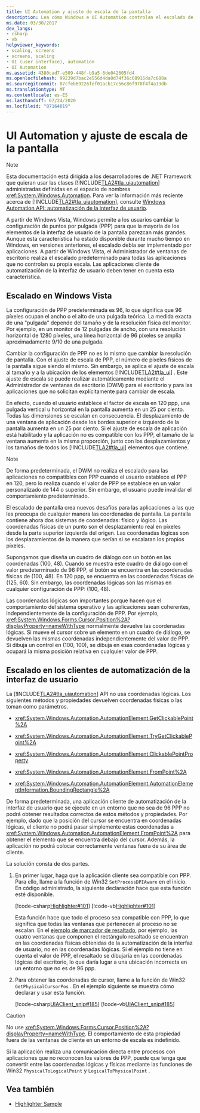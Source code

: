 ```yaml
---
title: UI Automation y ajuste de escala de la pantalla
description: Lea cómo Windows e UI Automation controlan el escalado de pantalla. DWM realiza el escalado predeterminado para todas las aplicaciones, que las aplicaciones cliente de automatización de la interfaz de usuario deben tener en cuenta.
ms.date: 03/30/2017
dev_langs:
- csharp
- vb
helpviewer_keywords:
- scaling, screens
- screens, scaling
- UI (user interface), automation
- UI Automation
ms.assetid: 4380cad7-e509-448f-b9a5-6de042605fd4
ms.openlocfilehash: 99239d7bac2e556d4da0d74f36c68916da7c688a
ms.sourcegitcommit: 87cfeb69226fef01acb17c56c86f978f4f4a13db
ms.translationtype: MT
ms.contentlocale: es-ES
ms.lasthandoff: 07/24/2020
ms.locfileid: "87164019"
---
```

# <a name="ui-automation-and-screen-scaling"></a>UI Automation y ajuste de escala de la pantalla
> [!NOTE]
> Esta documentación está dirigida a los desarrolladores de .NET Framework que quieran usar las clases [!INCLUDE[TLA2#tla_uiautomation](../../../includes/tla2sharptla-uiautomation-md.md)] administradas definidas en el espacio de nombres <xref:System.Windows.Automation>. Para ver la información más reciente acerca de [!INCLUDE[TLA2#tla_uiautomation](../../../includes/tla2sharptla-uiautomation-md.md)], consulte [Windows Automation API: automatización de la interfaz de usuario](/windows/win32/winauto/entry-uiauto-win32).  
  
A partir de Windows Vista, Windows permite a los usuarios cambiar la configuración de puntos por pulgada (PPP) para que la mayoría de los elementos de la interfaz de usuario de la pantalla parezcan más grandes. Aunque esta característica ha estado disponible durante mucho tiempo en Windows, en versiones anteriores, el escalado debía ser implementado por aplicaciones. A partir de Windows Vista, el Administrador de ventanas de escritorio realiza el escalado predeterminado para todas las aplicaciones que no controlan su propia escala. Las aplicaciones cliente de automatización de la interfaz de usuario deben tener en cuenta esta característica.  
  
<a name="Scaling_in_Windows_Vista"></a>
## <a name="scaling-in-windows-vista"></a>Escalado en Windows Vista  
 La configuración de PPP predeterminada es 96, lo que significa que 96 píxeles ocupan el ancho o el alto de una pulgada teórica. La medida exacta de una "pulgada" depende del tamaño y de la resolución física del monitor. Por ejemplo, en un monitor de 12 pulgadas de ancho, con una resolución horizontal de 1280 píxeles, una línea horizontal de 96 píxeles se amplía aproximadamente 9/10 de una pulgada.  
  
 Cambiar la configuración de PPP no es lo mismo que cambiar la resolución de pantalla. Con el ajuste de escala de PPP, el número de píxeles físicos de la pantalla sigue siendo el mismo. Sin embargo, se aplica el ajuste de escala al tamaño y a la ubicación de los elementos [!INCLUDE[TLA2#tla_ui](../../../includes/tla2sharptla-ui-md.md)] . Este ajuste de escala se puede realizar automáticamente mediante el Administrador de ventanas de escritorio (DWM) para el escritorio y para las aplicaciones que no solicitan explícitamente para cambiar de escala.  
  
 En efecto, cuando el usuario establece el factor de escala en 120 ppp, una pulgada vertical u horizontal en la pantalla aumenta en un 25 por ciento. Todas las dimensiones se escalan en consecuencia. El desplazamiento de una ventana de aplicación desde los bordes superior e izquierdo de la pantalla aumenta en un 25 por ciento. Si el ajuste de escala de aplicación está habilitado y la aplicación no es compatible con los PPP, el tamaño de la ventana aumenta en la misma proporción, junto con los desplazamientos y los tamaños de todos los [!INCLUDE[TLA2#tla_ui](../../../includes/tla2sharptla-ui-md.md)] elementos que contiene.  
  
> [!NOTE]
> De forma predeterminada, el DWM no realiza el escalado para las aplicaciones no compatibles con PPP cuando el usuario establece el PPP en 120, pero lo realiza cuando el valor de PPP se establece en un valor personalizado de 144 o superior. Sin embargo, el usuario puede invalidar el comportamiento predeterminado.  
  
 El escalado de pantalla crea nuevos desafíos para las aplicaciones a las que les preocupa de cualquier manera las coordenadas de pantalla. La pantalla contiene ahora dos sistemas de coordenadas: físico y lógico. Las coordenadas físicas de un punto son el desplazamiento real en píxeles desde la parte superior izquierda del origen. Las coordenadas lógicas son los desplazamientos de la manera que serían si se escalaran los propios píxeles.  
  
 Supongamos que diseña un cuadro de diálogo con un botón en las coordenadas (100, 48). Cuando se muestra este cuadro de diálogo con el valor predeterminado de 96 PPP, el botón se encuentra en las coordenadas físicas de (100, 48). En 120 ppp, se encuentra en las coordenadas físicas de (125, 60). Sin embargo, las coordenadas lógicas son las mismas en cualquier configuración de PPP: (100, 48).  
  
 Las coordenadas lógicas son importantes porque hacen que el comportamiento del sistema operativo y las aplicaciones sean coherentes, independientemente de la configuración de PPP. Por ejemplo, <xref:System.Windows.Forms.Cursor.Position%2A?displayProperty=nameWithType> normalmente devuelve las coordenadas lógicas. Si mueve el cursor sobre un elemento en un cuadro de diálogo, se devuelven las mismas coordenadas independientemente del valor de PPP. Si dibuja un control en (100, 100), se dibuja en esas coordenadas lógicas y ocupará la misma posición relativa en cualquier valor de PPP.  
  
<a name="Scaling_in_UI_Automation_Clients"></a>
## <a name="scaling-in-ui-automation-clients"></a>Escalado en los clientes de automatización de la interfaz de usuario  
 La [!INCLUDE[TLA2#tla_uiautomation](../../../includes/tla2sharptla-uiautomation-md.md)] API no usa coordenadas lógicas. Los siguientes métodos y propiedades devuelven coordenadas físicas o las toman como parámetros.  
  
- <xref:System.Windows.Automation.AutomationElement.GetClickablePoint%2A>  
  
- <xref:System.Windows.Automation.AutomationElement.TryGetClickablePoint%2A>  
  
- <xref:System.Windows.Automation.AutomationElement.ClickablePointProperty>  
  
- <xref:System.Windows.Automation.AutomationElement.FromPoint%2A>  
  
- <xref:System.Windows.Automation.AutomationElement.AutomationElementInformation.BoundingRectangle%2A>  
  
 De forma predeterminada, una aplicación cliente de automatización de la interfaz de usuario que se ejecute en un entorno que no sea de 96 PPP no podrá obtener resultados correctos de estos métodos y propiedades. Por ejemplo, dado que la posición del cursor se encuentra en coordenadas lógicas, el cliente no podrá pasar simplemente estas coordenadas a <xref:System.Windows.Automation.AutomationElement.FromPoint%2A> para obtener el elemento que se encuentra debajo del cursor. Además, la aplicación no podrá colocar correctamente ventanas fuera de su área de cliente.  
  
 La solución consta de dos partes.  
  
1. En primer lugar, haga que la aplicación cliente sea compatible con PPP. Para ello, llame a la función de Win32 `SetProcessDPIAware` en el inicio. En código administrado, la siguiente declaración hace que esta función esté disponible.  
  
     [!code-csharp[Highlighter#101](../../../samples/snippets/csharp/VS_Snippets_Wpf/Highlighter/CSharp/NativeMethods.cs#101)]
     [!code-vb[Highlighter#101](../../../samples/snippets/visualbasic/VS_Snippets_Wpf/Highlighter/VisualBasic/NativeMethods.vb#101)]  
  
     Esta función hace que todo el proceso sea compatible con PPP, lo que significa que todas las ventanas que pertenecen al proceso no se escalan. En el [ejemplo de marcador de resaltado](https://github.com/Microsoft/WPF-Samples/tree/master/Accessibility/Highlighter), por ejemplo, las cuatro ventanas que componen el rectángulo resaltado se encuentran en las coordenadas físicas obtenidas de la automatización de la interfaz de usuario, no en las coordenadas lógicas. Si el ejemplo no tiene en cuenta el valor de PPP, el resaltado se dibujaría en las coordenadas lógicas del escritorio, lo que daría lugar a una ubicación incorrecta en un entorno que no es de 96 ppp.  
  
2. Para obtener las coordenadas de cursor, llame a la función de Win32 `GetPhysicalCursorPos` . En el ejemplo siguiente se muestra cómo declarar y usar esta función.  
  
     [!code-csharp[UIAClient_snip#185](../../../samples/snippets/csharp/VS_Snippets_Wpf/UIAClient_snip/CSharp/ClientForm.cs#185)]
     [!code-vb[UIAClient_snip#185](../../../samples/snippets/visualbasic/VS_Snippets_Wpf/UIAClient_snip/VisualBasic/ClientForm.vb#185)]  
  
> [!CAUTION]
> No use <xref:System.Windows.Forms.Cursor.Position%2A?displayProperty=nameWithType>. El comportamiento de esta propiedad fuera de las ventanas de cliente en un entorno de escala es indefinido.  
  
 Si la aplicación realiza una comunicación directa entre procesos con aplicaciones que no reconocen los valores de PPP, puede que tenga que convertir entre las coordenadas lógicas y físicas mediante las funciones de Win32 `PhysicalToLogicalPoint` y `LogicalToPhysicalPoint` .  
  
## <a name="see-also"></a>Vea también

- [Highlighter Sample](https://github.com/Microsoft/WPF-Samples/tree/master/Accessibility/Highlighter)
